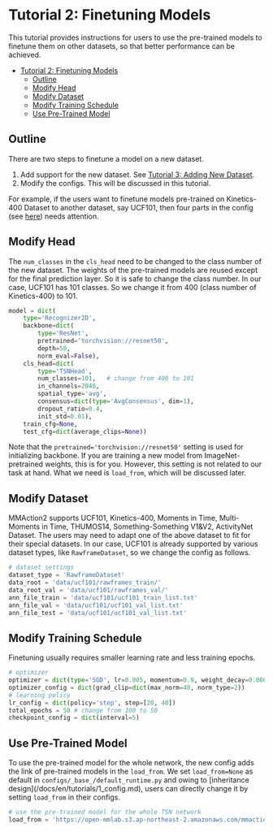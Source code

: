 # Tutorial 2: Finetuning Models

This tutorial provides instructions for users to use the pre-trained models
to finetune them on other datasets, so that better performance can be achieved.

<!-- TOC -->

- [Tutorial 2: Finetuning Models](#tutorial-2-finetuning-models)
  - [Outline](#outline)
  - [Modify Head](#modify-head)
  - [Modify Dataset](#modify-dataset)
  - [Modify Training Schedule](#modify-training-schedule)
  - [Use Pre-Trained Model](#use-pre-trained-model)

<!-- TOC -->

## Outline

There are two steps to finetune a model on a new dataset.

1. Add support for the new dataset. See [Tutorial 3: Adding New Dataset](3_new_dataset.md).
2. Modify the configs. This will be discussed in this tutorial.

For example, if the users want to finetune models pre-trained on Kinetics-400 Dataset to another dataset, say UCF101,
then four parts in the config (see [here](1_config.md)) needs attention.

## Modify Head

The `num_classes` in the `cls_head` need to be changed to the class number of the new dataset.
The weights of the pre-trained models are reused except for the final prediction layer.
So it is safe to change the class number.
In our case, UCF101 has 101 classes.
So we change it from 400 (class number of Kinetics-400) to 101.

```python
model = dict(
    type='Recognizer2D',
    backbone=dict(
        type='ResNet',
        pretrained='torchvision://resnet50',
        depth=50,
        norm_eval=False),
    cls_head=dict(
        type='TSNHead',
        num_classes=101,   # change from 400 to 101
        in_channels=2048,
        spatial_type='avg',
        consensus=dict(type='AvgConsensus', dim=1),
        dropout_ratio=0.4,
        init_std=0.01),
    train_cfg=None,
    test_cfg=dict(average_clips=None))
```

Note that the `pretrained='torchvision://resnet50'` setting is used for initializing backbone.
If you are training a new model from ImageNet-pretrained weights, this is for you.
However, this setting is not related to our task at hand.
What we need is `load_from`, which will be discussed later.

## Modify Dataset

MMAction2 supports UCF101, Kinetics-400, Moments in Time, Multi-Moments in Time, THUMOS14,
Something-Something V1&V2, ActivityNet Dataset.
The users may need to adapt one of the above dataset to fit for their special datasets.
In our case, UCF101 is already supported by various dataset types, like `RawframeDataset`,
so we change the config as follows.

```python
# dataset settings
dataset_type = 'RawframeDataset'
data_root = 'data/ucf101/rawframes_train/'
data_root_val = 'data/ucf101/rawframes_val/'
ann_file_train = 'data/ucf101/ucf101_train_list.txt'
ann_file_val = 'data/ucf101/ucf101_val_list.txt'
ann_file_test = 'data/ucf101/ucf101_val_list.txt'
```

## Modify Training Schedule

Finetuning usually requires smaller learning rate and less training epochs.

```python
# optimizer
optimizer = dict(type='SGD', lr=0.005, momentum=0.9, weight_decay=0.0001)  # change from 0.01 to 0.005
optimizer_config = dict(grad_clip=dict(max_norm=40, norm_type=2))
# learning policy
lr_config = dict(policy='step', step=[20, 40])
total_epochs = 50 # change from 100 to 50
checkpoint_config = dict(interval=5)
```

## Use Pre-Trained Model

To use the pre-trained model for the whole network, the new config adds the link of pre-trained models in the `load_from`.
We set `load_from=None` as default in `configs/_base_/default_runtime.py` and owing to \[inheritance design\](/docs/en/tutorials/1_config.md), users can directly change it by setting `load_from` in their configs.

```python
# use the pre-trained model for the whole TSN network
load_from = 'https://open-mmlab.s3.ap-northeast-2.amazonaws.com/mmaction/mmaction-v1/recognition/tsn_r50_1x1x3_100e_kinetics400_rgb/tsn_r50_1x1x3_100e_kinetics400_rgb_20200614-e508be42.pth'  # model path can be found in model zoo
```
